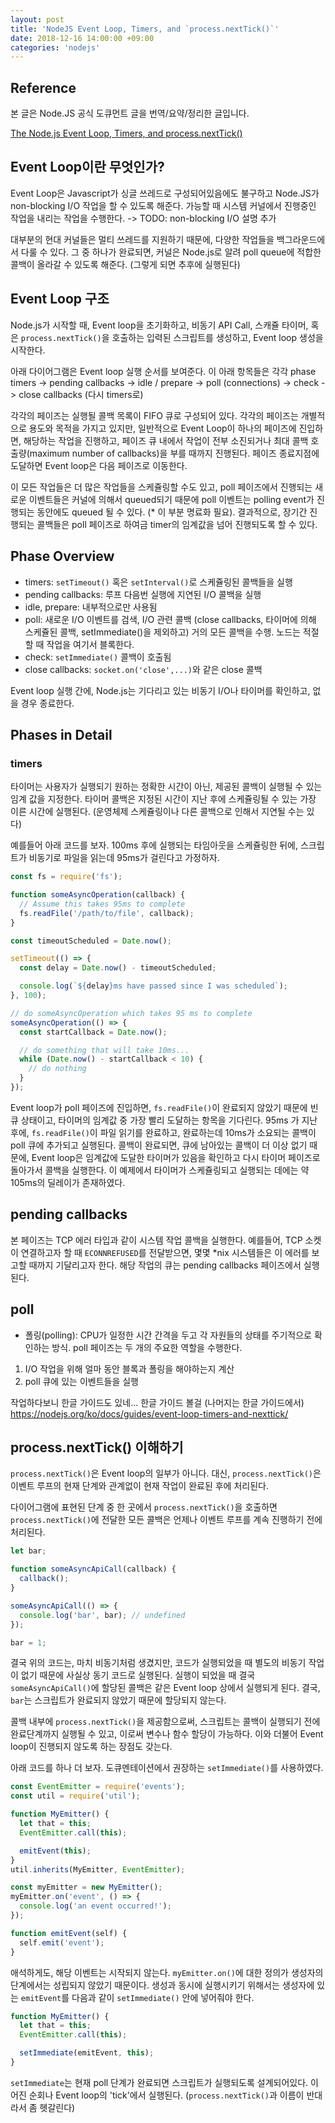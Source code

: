 ```yaml
---
layout: post
title: 'NodeJS Event Loop, Timers, and `process.nextTick()`'
date: 2018-12-16 14:00:00 +09:00
categories: 'nodejs'
---
```


## Reference

본 글은 Node.JS 공식 도큐먼트 글을 번역/요약/정리한 글입니다.

[The Node.js Event Loop, Timers, and process.nextTick()][reference-01]

## Event Loop이란 무엇인가?

Event Loop은 Javascript가 싱글 쓰레드로 구성되어있음에도 불구하고 Node.JS가 non-blocking I/O 작업을 할 수 있도록 해준다. 가능할 때 시스템 커널에서 진행중인 작업을 내리는 작업을 수행한다.
-> TODO: non-blocking I/O 설명 추가

대부분의 현대 커널들은 멀티 쓰레드를 지원하기 때문에, 다양한 작업들을 백그라운드에서 다룰 수 있다. 그 중 하나가 완료되면, 커널은 Node.js로 알려 poll queue에 적합한 콜백이 올라갈 수 있도록 해준다. (그렇게 되면 추후에 실행된다)

## Event Loop 구조

Node.js가 시작할 때, Event loop을 초기화하고, 비동기 API Call, 스캐쥴 타이머, 혹은 `process.nextTick()`을 호출하는 입력된 스크립트를 생성하고, Event loop 생성을 시작한다.

아래 다이어그램은 Event loop 실행 순서를 보여준다. 이 아래 항목들은 각각 phase
timers -> pending callbacks -> idle / prepare -> poll (connections) -> check -> close callbacks (다시 timers로)

각각의 페이즈는 실행될 콜백 목록이 FIFO 큐로 구성되어 있다. 각각의 페이즈는 개별적으로 용도와 목적을 가지고 있지만, 일반적으로 Event Loop이 하나의 페이즈에 진입하면, 해당하는 작업을 진행하고, 페이즈 큐 내에서 작업이 전부 소진되거나 최대 콜백 호출량(maximum number of callbacks)을 부를 때까지 진행된다. 페이즈 종료지점에 도달하면 Event loop은 다음 페이즈로 이동한다.

이 모든 작업들은 더 많은 작업들을 스케쥴링할 수도 있고, poll 페이즈에서 진행되는 새로운 이벤트들은 커널에 의해서 queued되기 때문에 poll 이벤트는 polling event가 진행되는 동안에도 queued 될 수 있다. (\* 이 부분 명료화 필요). 결과적으로, 장기간 진행되는 콜백들은 poll 페이즈로 하여금 timer의 임계값을 넘어 진행되도록 할 수 있다.

## Phase Overview

- timers: `setTimeout()` 혹은 `setInterval()`로 스케쥴링된 콜백들을 실행
- pending callbacks: 루프 다음번 실행에 지연된 I/O 콜백을 실행
- idle, prepare: 내부적으로만 사용됨
- poll: 새로운 I/O 이벤트를 검색, I/O 관련 콜백 (close callbacks, 타이머에 의해 스케쥴된 콜백, setImmediate()을 제외하고) 거의 모든 콜백을 수행. 노드는 적절할 때 작업을 여기서 블록한다.
- check: `setImmediate()` 콜백이 호출됨
- close callbacks: `socket.on('close',...)`와 같은 close 콜백

Event loop 실행 간에, Node.js는 기다리고 있는 비동기 I/O나 타이머를 확인하고, 없을 경우 종료한다.

## Phases in Detail

### timers

타이머는 사용자가 실행되기 원하는 정확한 시간이 아닌, 제공된 콜백이 실행될 수 있는 임계 값을 지정한다. 타이머 콜백은 지정된 시간이 지난 후에 스케쥴링될 수 있는 가장 이른 시간에 실행된다. (운영체제 스케쥴링이나 다른 콜백으로 인해서 지연될 수는 있다)

예를들어 아래 코드를 보자. 100ms 후에 실행되는 타임아웃을 스케쥴링한 뒤에, 스크립트가 비동기로 파일을 읽는데 95ms가 걸린다고 가정하자.

```javascript
const fs = require('fs');

function someAsyncOperation(callback) {
  // Assume this takes 95ms to complete
  fs.readFile('/path/to/file', callback);
}

const timeoutScheduled = Date.now();

setTimeout(() => {
  const delay = Date.now() - timeoutScheduled;

  console.log(`${delay}ms have passed since I was scheduled`);
}, 100);

// do someAsyncOperation which takes 95 ms to complete
someAsyncOperation(() => {
  const startCallback = Date.now();

  // do something that will take 10ms...
  while (Date.now() - startCallback < 10) {
    // do nothing
  }
});
```

Event loop가 poll 페이즈에 진입하면, `fs.readFile()`이 완료되지 않았기 때문에 빈 큐 상태이고, 타이머의 임계값 중 가장 빨리 도달하는 항목을 기다린다. 95ms 가 지난 후에, `fs.readFile()`이 파일 읽기를 완료하고, 완료하는데 10ms가 소요되는 콜백이 poll 큐에 추가되고 실행된다. 콜백이 완료되면, 큐에 남아있는 콜백이 더 이상 없기 때문에, Event loop은 임계값에 도달한 타이머가 있음을 확인하고 다시 타이머 페이즈로 돌아가서 콜백을 실행한다. 이 예제에서 타이머가 스케쥴링되고 실행되는 데에는 약 105ms의 딜레이가 존재하였다.

## pending callbacks

본 페이즈는 TCP 에러 타입과 같이 시스템 작업 콜백을 실행한다. 예를들어, TCP 소켓이 연결하고자 할 때 `ECONNREFUSED`를 전달받으면, 몇몇 \*nix 시스템들은 이 에러를 보고할 때까지 기달리고자 한다. 해당 작업의 큐는 pending callbacks 페이즈에서 실행된다.

## poll

- 폴링(polling): CPU가 일정한 시간 간격을 두고 각 자원들의 상태를 주기적으로 확인하는 방식.
  poll 페이즈는 두 개의 주요한 역할을 수행한다.

1. I/O 작업을 위해 얼마 동안 블록과 폴링을 해야하는지 계산
2. poll 큐에 있는 이벤트들을 실행

작업하다보니 한글 가이드도 있네... 한글 가이드 볼걸 (나머지는 한글 가이드에서)
https://nodejs.org/ko/docs/guides/event-loop-timers-and-nexttick/

## process.nextTick() 이해하기

`process.nextTick()`은 Event loop의 일부가 아니다. 대신, `process.nextTick()`은 이벤트 루프의 현재 단계와 관계없이 현재 작업이 완료된 후에 처리된다.

다이어그램에 표현된 단계 중 한 곳에서 `process.nextTick()`을 호출하면 `process.nextTick()`에 전달한 모든 콜백은 언제나 이벤트 루프를 계속 진행하기 전에 처리된다.

```javascript
let bar;

function someAsyncApiCall(callback) {
  callback();
}

someAsyncApiCall(() => {
  console.log('bar', bar); // undefined
});

bar = 1;
```

결국 위의 코드는, 마치 비동기처럼 생겼지만, 코드가 실행되었을 때 별도의 비동기 작업이 없기 때문에 사실상 동기 코드로 실행된다. 실행이 되었을 때 결국 `someAsyncApiCall()`에 할당된 콜백은 같은 Event loop 상에서 실행되게 된다. 결국, `bar`는 스크립트가 완료되지 않았기 때문에 할당되지 않는다.

콜백 내부에 `process.nextTick()`을 제공함으로써, 스크립트는 콜백이 실행되기 전에 완료단계까지 실행될 수 있고, 이로써 변수나 함수 할당이 가능하다. 이와 더불어 Event loop이 진행되지 않도록 하는 장점도 갖는다.

아래 코드를 하나 더 보자. 도큐멘테이션에서 권장하는 `setImmediate()`를 사용하였다.

```javascript
const EventEmitter = require('events');
const util = require('util');

function MyEmitter() {
  let that = this;
  EventEmitter.call(this);

  emitEvent(this);
}
util.inherits(MyEmitter, EventEmitter);

const myEmitter = new MyEmitter();
myEmitter.on('event', () => {
  console.log('an event occurred!');
});

function emitEvent(self) {
  self.emit('event');
}
```

애석하게도, 해당 이벤트는 시작되지 않는다. `myEmitter.on()`에 대한 정의가 생성자의 단계에서는 성립되지 않았기 때문이다. 생성과 동시에 실행시키기 위해서는 생성자에 있는 `emitEvent`를 다음과 같이 `setImmediate()` 안에 넣어줘야 한다.

```javascript
function MyEmitter() {
  let that = this;
  EventEmitter.call(this);

  setImmediate(emitEvent, this);
}
```

`setImmediate`는 현재 poll 단계가 완료되면 스크립트가 실행되도록 설계되어있다. 이어진 순회나 Event loop의 'tick'에서 실행된다. (`process.nextTick()`과 이름이 반대라서 좀 헷갈린다)

[reference-01]: https://nodejs.org/en/docs/guides/event-loop-timers-and-nexttick/
